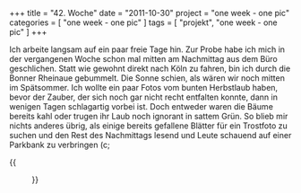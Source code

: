+++
title = "42. Woche"
date = "2011-10-30"
project = "one week - one pic"
categories = [ "one week - one pic" ]
tags = [ "projekt", "one week - one pic" ]
+++

Ich arbeite langsam auf ein paar freie Tage hin. Zur Probe habe ich mich in der vergangenen Woche schon mal mitten am Nachmittag aus dem Büro geschlichen. Statt wie gewohnt direkt nach Köln zu fahren, bin ich durch die Bonner Rheinaue gebummelt. Die Sonne schien, als wären wir noch mitten im Spätsommer. Ich wollte ein paar Fotos vom bunten Herbstlaub haben, bevor der Zauber, der sich noch gar nicht recht entfalten konnte, dann in wenigen Tagen schlagartig vorbei ist. Doch entweder waren die Bäume bereits kahl oder trugen ihr Laub noch ignorant in sattem Grün. So blieb mir nichts anderes übrig, als einige bereits gefallene Blätter für ein Trostfoto zu suchen und den Rest des Nachmittags lesend und Leute schauend auf einer Parkbank zu verbringen (c;

{{<figure src="/images/1week1pic/20111026-1641-004.jpg" title="Herbsttrost">}}
